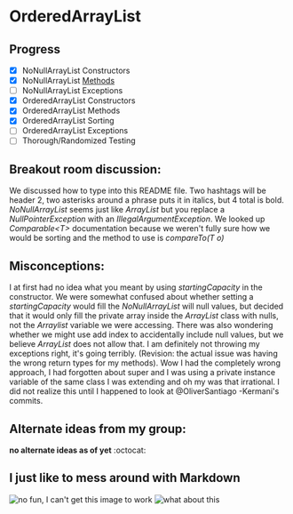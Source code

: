 # OrderedArrayList

## Progress
- [x] NoNullArrayList Constructors
- [x] NoNullArrayList [Methods](https://www.youtube.com./watch?v=QXJL6b6wnHw)
- [ ] NoNullArrayList Exceptions
- [x] OrderedArrayList Constructors
- [x] OrderedArrayList Methods
- [x] OrderedArrayList Sorting
- [ ] OrderedArrayList Exceptions
- [ ] Thorough/Randomized Testing

## Breakout room discussion:
We discussed how to type into this README file.
Two hashtags will be header 2, two asterisks around a phrase puts it in italics, but 4 total is bold.
*NoNullArrayList* seems just like *ArrayList* but you replace a *NullPointerException* with an *IllegalArgumentException*.
We looked up *Comparable\<T\>* documentation because we weren't fully sure how we would be sorting and the method to use is *compareTo(T o)*

## Misconceptions:
I at first had no idea what you meant by using *startingCapacity* in the constructor.
We were somewhat confused about whether setting a *startingCapacity* would fill the *NoNullArrayList* will null values, but decided that it would only fill the private array inside the *ArrayList* class with nulls, not the *Arraylist* variable we were accessing.
There was also wondering whether we might use add index to accidentally include null values, but we believe *ArrayList* does not allow that.
I am definitely not throwing my exceptions right, it's going terribly. (Revision: the actual issue was having the wrong return types for my methods).
Wow I had the completely wrong approach, I had forgotten about super and I was using a private instance variable of the same class I was extending and oh my was that irrational. I did not realize this until I happened to look at @OliverSantiago -Kermani's commits.

## Alternate ideas from my group:
**no alternate ideas as of yet** :octocat:

## I just like to mess around with Markdown
![no fun, I can't get this image to work](https://encrypted-tbn0.gstatic.com/images?q=tbn:ANd9GcQ_2fK04BdwLjEd6LW1cIJD7L-TG9wYbk8i0g&usqp=CAU)
![what about this](https://www.australianwildlife.org/wp-content/uploads/2019/03/Northern-Brown-Bandicoot-%C2%A9-AWC.png)
